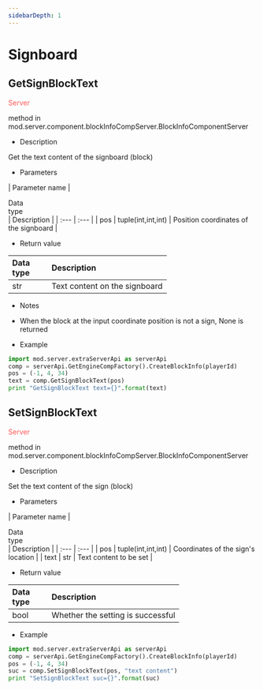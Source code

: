 ```yaml
--- 
sidebarDepth: 1 
--- 
```

# Signboard 

## GetSignBlockText 

<span style="display:inline;color:#ff5555">Server</span> 

method in mod.server.component.blockInfoCompServer.BlockInfoComponentServer 

- Description 

Get the text content of the signboard (block) 

- Parameters 

| Parameter name | <div style="width: 4em">Data type</div> | Description | 
| :--- | :--- | 
| pos | tuple(int,int,int) | Position coordinates of the signboard | 

- Return value 

| <div style="width: 4em">Data type</div> | Description | 
| :--- | :--- | 
| str | Text content on the signboard | 

- Notes 
- When the block at the input coordinate position is not a sign, None is returned 

- Example 

```python 
import mod.server.extraServerApi as serverApi 
comp = serverApi.GetEngineCompFactory().CreateBlockInfo(playerId) 
pos = (-1, 4, 34) 
text = comp.GetSignBlockText(pos) 
print "GetSignBlockText text={}".format(text) 
``` 

## SetSignBlockText 

<span style="display:inline;color:#ff5555">Server</span> 

method in mod.server.component.blockInfoCompServer.BlockInfoComponentServer 

- Description 


Set the text content of the sign (block) 

- Parameters 

| Parameter name | <div style="width: 4em">Data type</div> | Description | 
| :--- | :--- | 
| pos | tuple(int,int,int) | Coordinates of the sign's location | 
| text | str | Text content to be set | 

- Return value 

| <div style="width: 4em">Data type</div> | Description | 
| :--- | :--- | 
| bool | Whether the setting is successful | 

- Example 

```python 
import mod.server.extraServerApi as serverApi 
comp = serverApi.GetEngineCompFactory().CreateBlockInfo(playerId) 
pos = (-1, 4, 34) 
suc = comp.SetSignBlockText(pos, "text content") 
print "SetSignBlockText suc={}".format(suc) 
``` 

